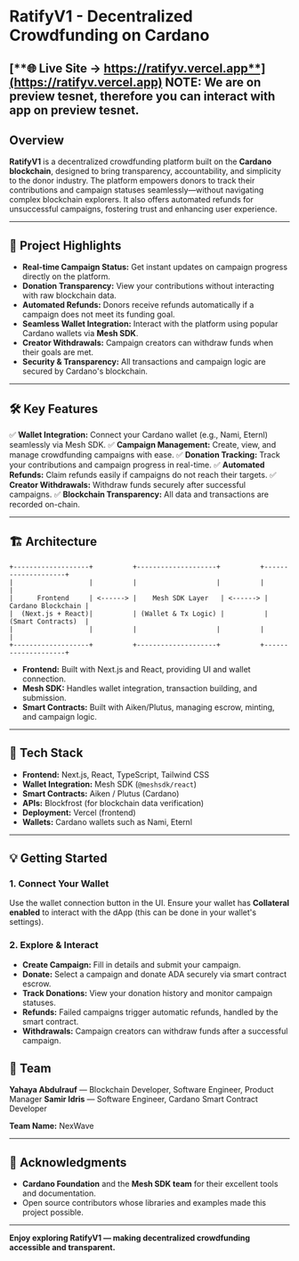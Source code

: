 # RatifyV1 - Decentralized Crowdfunding on Cardano

[**🌐 Live Site → https://ratifyv.vercel.app**](https://ratifyv.vercel.app)
NOTE: We are on preview tesnet, therefore you can interact with app on preview tesnet.
---

## Overview

**RatifyV1** is a decentralized crowdfunding platform built on the **Cardano blockchain**, designed to bring transparency, accountability, and simplicity to the donor industry. The platform empowers donors to track their contributions and campaign statuses seamlessly—without navigating complex blockchain explorers. It also offers automated refunds for unsuccessful campaigns, fostering trust and enhancing user experience.

---

## 🚀 Project Highlights

* **Real-time Campaign Status:** Get instant updates on campaign progress directly on the platform.
* **Donation Transparency:** View your contributions without interacting with raw blockchain data.
* **Automated Refunds:** Donors receive refunds automatically if a campaign does not meet its funding goal.
* **Seamless Wallet Integration:** Interact with the platform using popular Cardano wallets via **Mesh SDK**.
* **Creator Withdrawals:** Campaign creators can withdraw funds when their goals are met.
* **Security & Transparency:** All transactions and campaign logic are secured by Cardano's blockchain.

---

## 🛠️ Key Features

✅ **Wallet Integration:** Connect your Cardano wallet (e.g., Nami, Eternl) seamlessly via Mesh SDK.
✅ **Campaign Management:** Create, view, and manage crowdfunding campaigns with ease.
✅ **Donation Tracking:** Track your contributions and campaign progress in real-time.
✅ **Automated Refunds:** Claim refunds easily if campaigns do not reach their targets.
✅ **Creator Withdrawals:** Withdraw funds securely after successful campaigns.
✅ **Blockchain Transparency:** All data and transactions are recorded on-chain.

---

## 🏗️ Architecture

```
+-------------------+          +--------------------+          +--------------------+
|                   |          |                    |          |                    |
|      Frontend     | <------> |    Mesh SDK Layer   | <------> |  Cardano Blockchain |
|  (Next.js + React)|          | (Wallet & Tx Logic) |          |  (Smart Contracts)  |
|                   |          |                    |          |                    |
+-------------------+          +--------------------+          +--------------------+
```

* **Frontend:** Built with Next.js and React, providing UI and wallet connection.
* **Mesh SDK:** Handles wallet integration, transaction building, and submission.
* **Smart Contracts:** Built with Aiken/Plutus, managing escrow, minting, and campaign logic.

---

## 🧰 Tech Stack

* **Frontend:** Next.js, React, TypeScript, Tailwind CSS
* **Wallet Integration:** Mesh SDK (`@meshsdk/react`)
* **Smart Contracts:** Aiken / Plutus (Cardano)
* **APIs:** Blockfrost (for blockchain data verification)
* **Deployment:** Vercel (frontend)
* **Wallets:** Cardano wallets such as Nami, Eternl

---

## 💡 Getting Started

### 1. Connect Your Wallet

Use the wallet connection button in the UI. Ensure your wallet has **Collateral enabled** to interact with the dApp (this can be done in your wallet's settings).

### 2. Explore & Interact

* **Create Campaign:** Fill in details and submit your campaign.
* **Donate:** Select a campaign and donate ADA securely via smart contract escrow.
* **Track Donations:** View your donation history and monitor campaign statuses.
* **Refunds:** Failed campaigns trigger automatic refunds, handled by the smart contract.
* **Withdrawals:** Campaign creators can withdraw funds after a successful campaign.


## 👥 Team

**Yahaya Abdulrauf** — Blockchain Developer, Software Engineer, Product Manager
**Samir Idris** — Software Engineer, Cardano Smart Contract Developer

**Team Name:** NexWave

---

## 🙏 Acknowledgments

* **Cardano Foundation** and the **Mesh SDK team** for their excellent tools and documentation.
* Open source contributors whose libraries and examples made this project possible.

---

**Enjoy exploring RatifyV1 — making decentralized crowdfunding accessible and transparent.**
